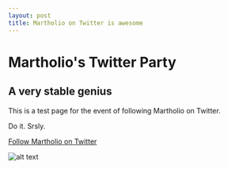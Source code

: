 ```yaml
---
layout: post
title: Martholio on Twitter is awesome
---
```


# Martholio's Twitter Party

## A very stable genius

This is a test page for the event of following Martholio on Twitter.

Do it. Srsly.

[Follow Martholio on Twitter](https://www.twitter.com/martholio "Martholio's Tweets")

![alt text](https://scontent-lhr3-1.xx.fbcdn.net/v/t1.0-9/12806159_10153865877675569_6878580838324657656_n.jpg?oh=21616099adddba0037048a736132eebe&oe=5AF832FF "Logo Title Text 1")

